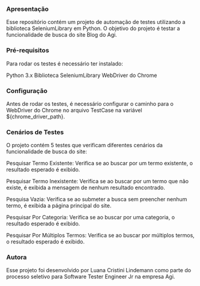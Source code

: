 ### Apresentação
Esse repositório contém um projeto de automação de testes utilizando a biblioteca SeleniumLibrary em Python. O objetivo do projeto é testar a funcionalidade de busca do site Blog do Agi.

### Pré-requisitos
Para rodar os testes é necessário ter instalado:

Python 3.x
Biblioteca SeleniumLibrary
WebDriver do Chrome

### Configuração
Antes de rodar os testes, é necessário configurar o caminho para o WebDriver do Chrome no arquivo TestCase na variável ${chrome_driver_path}.

### Cenários de Testes
O projeto contém 5 testes que verificam diferentes cenários da funcionalidade de busca do site:

Pesquisar Termo Existente:
Verifica se ao buscar por um termo existente, o resultado esperado é exibido.

Pesquisar Termo Inexistente:
Verifica se ao buscar por um termo que não existe, é exibida a mensagem de nenhum resultado encontrado.

Pesquisa Vazia:
Verifica se ao submeter a busca sem preencher nenhum termo, é exibida a página principal do site.

Pesquisar Por Categoria:
Verifica se ao buscar por uma categoria, o resultado esperado é exibido.

Pesquisar Por Múltiplos Termos:
Verifica se ao buscar por múltiplos termos, o resultado esperado é exibido.

### Autora
Esse projeto foi desenvolvido por Luana Cristini Lindemann como parte do processo seletivo para Software Tester Engineer Jr na empresa Agi.
